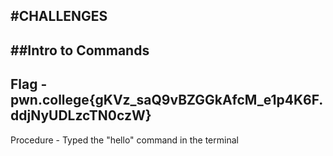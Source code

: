 #CHALLENGES
-
##Intro to Commands
-
Flag - pwn.college{gKVz_saQ9vBZGGkAfcM_e1p4K6F.ddjNyUDLzcTN0czW}
-
Procedure - Typed the "hello" command in the terminal
